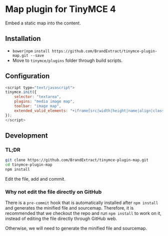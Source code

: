 # Map plugin for TinyMCE 4

Embed a static map into the content.

## Installation

* `bower|npm` `install https://github.com/BrandExtract/tinymce-plugin-map.git --save`
* Move to `tinymce/plugins` folder through build scripts.

## Configuration

```javascript
<script type="text/javascript">
tinymce.init({
    selector: "textarea",
    plugins: "media image map",
    toolbar: "image map",
    extended_valid_elements: "+iframe[src|width|height|name|align|class]"
});
</script>
```

## Development

### TL;DR

```bash
git clone https://github.com/BrandExtract/tinymce-plugin-map.git
cd tinymce-plugin-map
npm install
```

Edit the file, add and commit.

### Why not edit the file directly on GitHub

There is a `pre-commit` hook that is automatically installed after
`npm install` and generates the minified file and sourcemap. Therefore,
it is recommended that we checkout the repo and run `npm install` to
work on it, instead of editing the file directly through GitHub web.

Otherwise, we will need to generate the minified file and sourcemap.